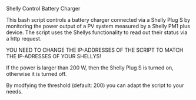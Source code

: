 Shelly Control Battery Charger

This bash script controls a battery charger connected via a Shelly Plug S by monitoring
the power output of a PV system measured by a Shelly PM1 plus device. The script uses
the Shellys functionality to read out their status via a http request.

YOU NEED TO CHANGE THE IP-ADDRESSES OF THE SCRIPT TO MATCH THE IP-ADRESSES OF YOUR SHELLYS!

If the power is larger than 200 W, then the Shelly Plug S is turned on, otherwise it is 
turned off.

By modfying the threshold (default: 200) you can adapt the script to your needs.

